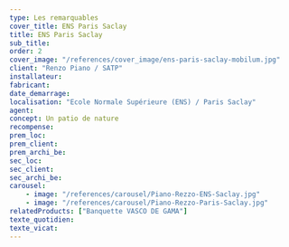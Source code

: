 ```yaml
---
type: Les remarquables
cover_title: ENS Paris Saclay
title: ENS Paris Saclay
sub_title:
order: 2
cover_image: "/references/cover_image/ens-paris-saclay-mobilum.jpg"
client: "Renzo Piano / SATP"
installateur:
fabricant:
date_demarrage:
localisation: "Ecole Normale Supérieure (ENS) / Paris Saclay"
agent:
concept: Un patio de nature
recompense:
prem_loc:
prem_client:
prem_archi_be:
sec_loc:
sec_client:
sec_archi_be:
carousel:
    - image: "/references/carousel/Piano-Rezzo-ENS-Saclay.jpg"
    - image: "/references/carousel/Piano-Rezzo-Paris-Saclay.jpg"
relatedProducts: ["Banquette VASCO DE GAMA"]
texte_quotidien:
texte_vicat:
---
```

